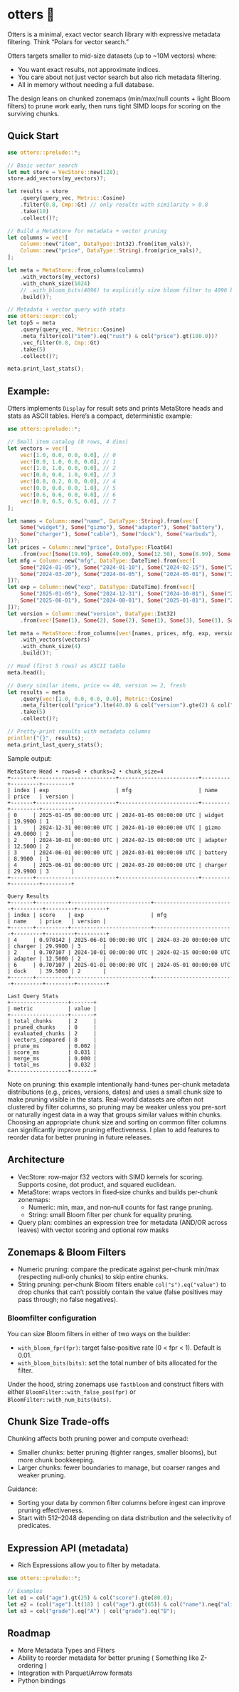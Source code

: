 # otters 🦦

Otters is a minimal, exact vector search library with expressive metadata filtering. Think “Polars for vector search.”

Otters targets smaller to mid-size datasets (up to ~10M vectors) where:
- You want exact results, not approximate indices.
- You care about not just vector search but also rich metadata filtering.
- All in memory without needing a full database.

The design leans on chunked zonemaps (min/max/null counts + light Bloom filters) to prune work early, then runs tight SIMD loops for scoring on the surviving chunks.

## Quick Start

```rust
use otters::prelude::*;

// Basic vector search
let mut store = VecStore::new(128);
store.add_vectors(my_vectors)?;

let results = store
    .query(query_vec, Metric::Cosine)
    .filter(0.8, Cmp::Gt) // only results with similarity > 0.8
    .take(10)
    .collect()?;

// Build a MetaStore for metadata + vector pruning
let columns = vec![
    Column::new("item", DataType::Int32).from(item_vals)?,
    Column::new("price", DataType::String).from(price_vals)?,
];

let meta = MetaStore::from_columns(columns)
    .with_vectors(my_vectors)
    .with_chunk_size(1024)
    // .with_bloom_bits(4096) to explicitly size bloom filter to 4096 bits
    .build()?;

// Metadata + vector query with stats
use otters::expr::col;
let top5 = meta
    .query(query_vec, Metric::Cosine)
    .meta_filter(col("item").eq("rust") & col("price").gt(100.0))?
    .vec_filter(0.8, Cmp::Gt)
    .take(5)
    .collect()?;

meta.print_last_stats();
```

## Example:

Otters implements `Display` for result sets and prints MetaStore heads and stats as ASCII tables. Here’s a compact, deterministic example:

```rust
use otters::prelude::*;

// Small item catalog (8 rows, 4 dims)
let vectors = vec![
    vec![1.0, 0.0, 0.0, 0.0], // 0
    vec![0.0, 1.0, 0.0, 0.0], // 1
    vec![1.0, 1.0, 0.0, 0.0], // 2
    vec![0.0, 0.0, 1.0, 0.0], // 3
    vec![0.8, 0.2, 0.0, 0.0], // 4
    vec![0.0, 0.0, 0.0, 1.0], // 5
    vec![0.6, 0.6, 0.0, 0.0], // 6
    vec![0.0, 0.5, 0.5, 0.0], // 7
];

let names = Column::new("name", DataType::String).from(vec![
    Some("widget"), Some("gizmo"), Some("adapter"), Some("battery"),
    Some("charger"), Some("cable"), Some("dock"), Some("earbuds"),
])?;
let prices = Column::new("price", DataType::Float64)
    .from(vec![Some(19.99), Some(49.00), Some(12.50), Some(8.99), Some(29.99), Some(5.99), Some(39.50), Some(59.99)])?;
let mfg = Column::new("mfg", DataType::DateTime).from(vec![
    Some("2024-01-05"), Some("2024-01-10"), Some("2024-02-15"), Some("2024-03-01"),
    Some("2024-03-20"), Some("2024-04-05"), Some("2024-05-01"), Some("2024-05-12"),
])?;
let exp = Column::new("exp", DataType::DateTime).from(vec![
    Some("2025-01-05"), Some("2024-12-31"), Some("2024-10-01"), Some("2024-06-01"),
    Some("2025-06-01"), Some("2024-08-01"), Some("2025-01-01"), Some("2024-12-01"),
])?;
let version = Column::new("version", DataType::Int32)
    .from(vec![Some(1), Some(2), Some(2), Some(1), Some(3), Some(1), Some(2), Some(3)])?;

let meta = MetaStore::from_columns(vec![names, prices, mfg, exp, version])
    .with_vectors(vectors)
    .with_chunk_size(4)
    .build()?;

// Head (first 5 rows) as ASCII table
meta.head();

// Query similar items, price <= 40, version >= 2, fresh
let results = meta
    .query(vec![1.0, 0.0, 0.0, 0.0], Metric::Cosine)
    .meta_filter(col("price").lte(40.0) & col("version").gte(2) & col("mfg").gte("2024-01-01") & col("exp").gte("2024-06-01"))?
    .take(5)
    .collect()?;

// Pretty-print results with metadata columns
println!("{}", results);
meta.print_last_query_stats();
```

Sample output:

```
MetaStore Head • rows=8 • chunks=2 • chunk_size=4
+-------+-------------------------+-------------------------+---------+---------+---------+
| index | exp                     | mfg                     | name    | price   | version |
+-------+-------------------------+-------------------------+---------+---------+---------+
| 0     | 2025-01-05 00:00:00 UTC | 2024-01-05 00:00:00 UTC | widget  | 19.9900 | 1       |
| 1     | 2024-12-31 00:00:00 UTC | 2024-01-10 00:00:00 UTC | gizmo   | 49.0000 | 2       |
| 2     | 2024-10-01 00:00:00 UTC | 2024-02-15 00:00:00 UTC | adapter | 12.5000 | 2       |
| 3     | 2024-06-01 00:00:00 UTC | 2024-03-01 00:00:00 UTC | battery | 8.9900  | 1       |
| 4     | 2025-06-01 00:00:00 UTC | 2024-03-20 00:00:00 UTC | charger | 29.9900 | 3       |
+-------+-------------------------+-------------------------+---------+---------+---------+

Query Results
+-------+----------+-------------------------+-------------------------+---------+---------+---------+
| index | score    | exp                     | mfg                     | name    | price   | version |
+-------+----------+-------------------------+-------------------------+---------+---------+---------+
| 4     | 0.970142 | 2025-06-01 00:00:00 UTC | 2024-03-20 00:00:00 UTC | charger | 29.9900 | 3       |
| 2     | 0.707107 | 2024-10-01 00:00:00 UTC | 2024-02-15 00:00:00 UTC | adapter | 12.5000 | 2       |
| 6     | 0.707107 | 2025-01-01 00:00:00 UTC | 2024-05-01 00:00:00 UTC | dock    | 39.5000 | 2       |
+-------+----------+-------------------------+-------------------------+---------+---------+---------+

Last Query Stats
+------------------+-------+
| metric           | value |
+------------------+-------+
| total_chunks     | 2     |
| pruned_chunks    | 0     |
| evaluated_chunks | 2     |
| vectors_compared | 8     |
| prune_ms         | 0.002 |
| score_ms         | 0.031 |
| merge_ms         | 0.000 |
| total_ms         | 0.032 |
+------------------+-------+

```

Note on pruning: this example intentionally hand-tunes per-chunk metadata distributions (e.g., prices, versions, dates) and uses a small chunk size to make pruning visible in the stats. Real-world datasets are often not clustered by filter columns, so pruning may be weaker unless you pre-sort or naturally ingest data in a way that groups similar values within chunks. Choosing an appropriate chunk size and sorting on common filter columns can significantly improve pruning effectiveness. I plan to add features to reorder data for better pruning in future releases.

## Architecture

- VecStore: row‑major f32 vectors with SIMD kernels for scoring. Supports cosine, dot product, and squared euclidean.
- MetaStore: wraps vectors in fixed‑size chunks and builds per‑chunk zonemaps:
  - Numeric: min, max, and non‑null counts for fast range pruning.
  - String: small Bloom filter per chunk for equality pruning.
- Query plan: combines an expression tree for metadata (AND/OR across leaves) with vector scoring and optional row masks

## Zonemaps & Bloom Filters

- Numeric pruning: compare the predicate against per‑chunk min/max (respecting null‑only chunks) to skip entire chunks.
- String pruning: per‑chunk Bloom filters enable `col("s").eq("value")` to drop chunks that can’t possibly contain the value (false positives may pass through; no false negatives).

### Bloomfilter configuration

You can size Bloom filters in either of two ways on the builder:
- `with_bloom_fpr(fpr)`: target false‑positive rate (0 < fpr < 1). Default is 0.01.
- `with_bloom_bits(bits)`: set the total number of bits allocated for the filter.

Under the hood, string zonemaps use `fastbloom` and construct filters with either
`BloomFilter::with_false_pos(fpr)` or `BloomFilter::with_num_bits(bits)`.

## Chunk Size Trade‑offs

Chunking affects both pruning power and compute overhead:
- Smaller chunks: better pruning (tighter ranges, smaller blooms), but more chunk bookkeeping.
- Larger chunks: fewer boundaries to manage, but coarser ranges and weaker pruning.

Guidance:
- Sorting your data by common filter columns before ingest can improve pruning effectiveness.
- Start with 512–2048 depending on data distribution and the selectivity of predicates.

## Expression API (metadata)
- Rich Expressions allow you to filter by metadata.

```rust
use otters::prelude::*;

// Examples
let e1 = col("age").gt(25) & col("score").gte(80.0);
let e2 = (col("age").lt(18) | col("age").gt(65)) & col("name").neq("alice");
let e3 = col("grade").eq("A") | col("grade").eq("B");
```

## Roadmap
- More Metadata Types and Filters
- Ability to reorder metadata for better pruning ( Something like Z-ordering )
- Integration with Parquet/Arrow formats
- Python bindings
